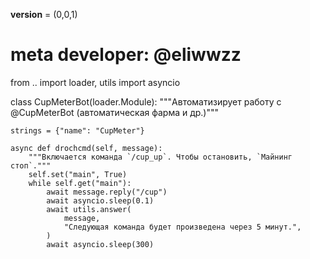 __version__ = (0,0,1) 
# meta developer: @eliwwzz
from .. import loader, utils
import asyncio


class CupMeterBot(loader.Module):
    """Автоматизирует работу с @CupMeterBot (автоматическая фарма и др.)"""

    strings = {"name": "CupMeter"}

    async def drochcmd(self, message):
        """Включается команда `/cup_up`. Чтобы остановить, `Майнинг стоп`."""
        self.set("main", True)
        while self.get("main"):
            await message.reply("/cup")
            await asyncio.sleep(0.1)
            await utils.answer(
                message,
                "Следующая команда будет произведена через 5 минут.",
            )
            await asyncio.sleep(300)